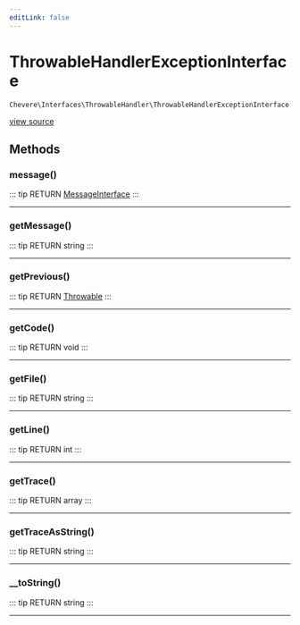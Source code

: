 ```yaml
---
editLink: false
---
```


# ThrowableHandlerExceptionInterface

`Chevere\Interfaces\ThrowableHandler\ThrowableHandlerExceptionInterface`

[view source](https://github.com/chevere/chevere/blob/master/interfaces/ThrowableHandler/ThrowableHandlerExceptionInterface.php)

## Methods

### message()

::: tip RETURN
[MessageInterface](../Message/MessageInterface.md)
:::

---

### getMessage()

::: tip RETURN
string
:::

---

### getPrevious()

::: tip RETURN
[Throwable](https://www.php.net/manual/class.throwable)
:::

---

### getCode()

::: tip RETURN
void
:::

---

### getFile()

::: tip RETURN
string
:::

---

### getLine()

::: tip RETURN
int
:::

---

### getTrace()

::: tip RETURN
array
:::

---

### getTraceAsString()

::: tip RETURN
string
:::

---

### __toString()

::: tip RETURN
string
:::

---
